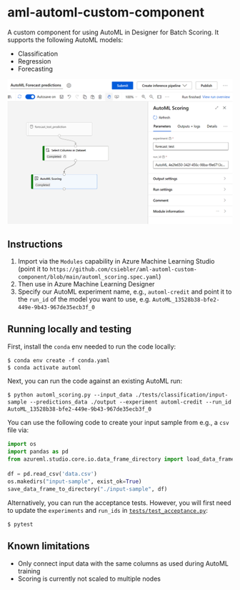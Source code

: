 # aml-automl-custom-component

A custom component for using AutoML in Designer for Batch Scoring. It supports the following AutoML models:

* Classification
* Regression
* Forecasting

![alt text](media/screenshot.png "Screenshot of the custom component")

## Instructions

1. Import via the `Modules` capability in Azure Machine Learning Studio (point it to `https://github.com/csiebler/aml-automl-custom-component/blob/main/automl_scoring.spec.yaml`) 
1. Then use in Azure Machine Learning Designer
1. Specify our AutoML experiment name, e.g., `automl-credit` and point it to the `run_id` of the model you want to use, e.g. `AutoML_13528b38-bfe2-449e-9b43-967de35ecb3f_0`


## Running locally and testing

First, install the `conda` env needed to run the code locally:

```cli
$ conda env create -f conda.yaml
$ conda activate automl
```

Next, you can run the code against an existing AutoML run:

```cli
$ python automl_scoring.py --input_data ./tests/classification/input-sample --predictions_data ./output --experiment automl-credit --run_id AutoML_13528b38-bfe2-449e-9b43-967de35ecb3f_0
```

You can use the following code to create your input sample from e.g., a `csv` file via:

```python
import os
import pandas as pd
from azureml.studio.core.io.data_frame_directory import load_data_frame_from_directory, save_data_frame_to_directory

df = pd.read_csv('data.csv')
os.makedirs("input-sample", exist_ok=True)
save_data_frame_to_directory("./input-sample", df)
```

Alternatively, you can run the acceptance tests. However, you will first need to update the `experiments` and `run_ids` in [`tests/test_acceptance.py`](tests/test_acceptance.py):

```cli
$ pytest
```

## Known limitations

* Only connect input data with the same columns as used during AutoML training
* Scoring is currently not scaled to multiple nodes